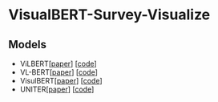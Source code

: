 # VisualBERT-Survey-Visualize

## Models
* ViLBERT[[paper](http://papers.nips.cc/paper/8297-vilbert-pretraining-task-agnostic-visiolinguistic-representations-for-vision-and-language-tasks.pdf)] [[code](https://github.com/jiasenlu/vilbert_beta)]
* VL-BERT[[paper](https://arxiv.org/pdf/1908.08530.pdf)] [[code](https://github.com/jackroos/VL-BERT)]
* VisulBERT[[paper](https://arxiv.org/pdf/1908.03557.pdf)] [[code](https://github.com/uclanlp/visualbert)]
* UNITER[[paper](https://arxiv.org/pdf/1909.11740.pdf)] [[code](https://github.com/ChenRocks/UNITER)]
